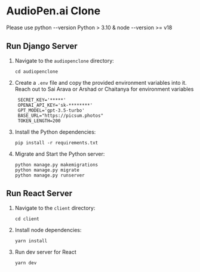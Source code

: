 # AudioPen.ai Clone

Please use 
python --version Python > 3.10 & node --version >= v18


## Run Django Server
1. Navigate to the `audiopenclone` directory:

    ```commandline
    cd audiopenclone
    ```
   
2. Create a `.env` file and copy the provided environment variables into it. Reach out to Sai Arava or Arshad or Chaitanya for environment variables

   ```
    SECRET_KEY='*****'
    OPENAI_API_KEY='sk-********'
    GPT_MODEL='gpt-3.5-turbo'
    BASE_URL="https://picsum.photos"
    TOKEN_LENGTH=200
   ```
4. Install the Python dependencies:

    ```commandline
    pip install -r requirements.txt
    ```

5. Migrate and Start the Python server:

    ```commandline
    python manage.py makemigrations
    python manage.py migrate
    python manage.py runserver
    ```
   
## Run React Server
1. Navigate to the `client` directory:

    ```commandline
    cd client
    ```
2. Install node dependencies:

    ```commandline
    yarn install
   ```

3. Run dev server for React
   ```commandline
   yarn dev
   ```